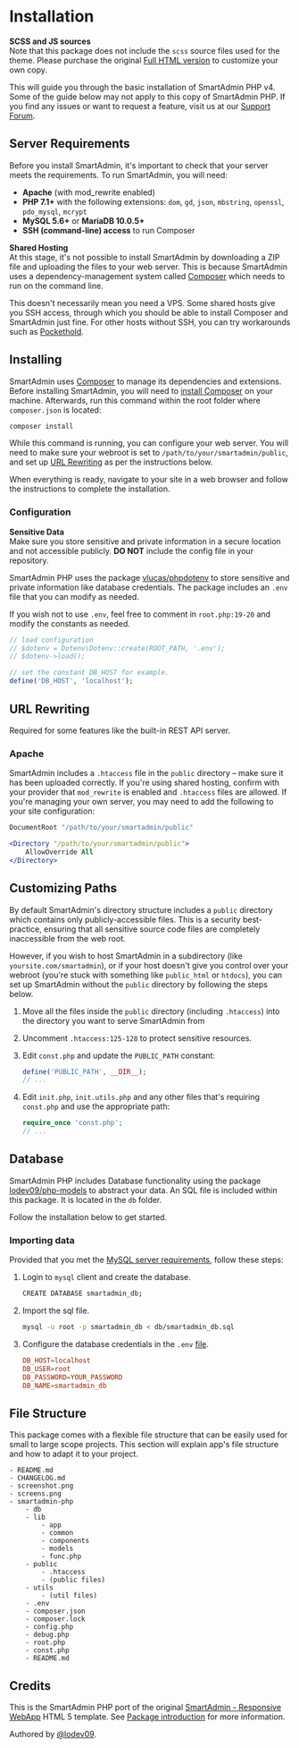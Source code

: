 # Installation

<div class="alert alert-info">
<strong>SCSS and JS sources</strong><br>
Note that this package does not include the <code>scss</code> source files used for the theme. Please purchase the original <a href="https://wrapbootstrap.com/theme/smartadmin-responsive-webapp-WB0573SK0?ref=lodev09">Full HTML version</a> to customize your own copy.
</div>

This will guide you through the basic installation of SmartAdmin PHP v4. Some of the guide below may not apply to this copy of SmartAdmin PHP. If you find any issues or want to request a feature, visit us at our [Support Forum](https://support.gotbootstrap.com/t/php).

## Server Requirements

Before you install SmartAdmin, it's important to check that your server meets the requirements. To run SmartAdmin, you will need:

* **Apache** (with mod_rewrite enabled)
* **PHP 7.1+** with the following extensions: `dom`, `gd`, `json`, `mbstring`, `openssl`, `pdo_mysql`, `mcrypt`
* **MySQL 5.6+** or **MariaDB 10.0.5+**
* **SSH (command-line) access** to run Composer

<div class="alert alert-warning">
<strong>Shared Hosting</strong><br>
At this stage, it's not possible to install SmartAdmin by downloading a ZIP file and uploading the files to your web server. This is because SmartAdmin uses a dependency-management system called <a href="https://getcomposer.org" target="_blank">Composer</a> which needs to run on the command line.

This doesn't necessarily mean you need a VPS. Some shared hosts give you SSH access, through which you should be able to install Composer and SmartAdmin just fine. For other hosts without SSH, you can try workarounds such as <a href="https://github.com/andreherberth/pockethold" target="_blank">Pockethold</a>.
</div>

## Installing

SmartAdmin uses [Composer](https://getcomposer.org) to manage its dependencies and extensions. Before installing SmartAdmin, you will need to [install Composer](https://getcomposer.org) on your machine. Afterwards, run this command within the root folder where `composer.json` is located:

```bash
composer install
```

While this command is running, you can configure your web server. You will need to make sure your webroot is set to `/path/to/your/smartadmin/public`, and set up [URL Rewriting](#url-rewriting) as per the instructions below.

When everything is ready, navigate to your site in a web browser and follow the instructions to complete the installation.

### Configuration

<div class="alert alert-danger">
<strong>Sensitive Data</strong><br>
Make sure you store sensitive and private information in a secure location and not accessible publicly. <strong>DO NOT</strong> include the config file in your repository.
</div>

SmartAdmin PHP uses the package [vlucas/phpdotenv](https://github.com/vlucas/phpdotenv) to store sensitive and private information like database credentials. The package includes an `.env` file that you can modify as needed.

If you wish not to use `.env`, feel free to comment in `root.php:19-20` and modify the constants as needed.

```php
// load configuration
// $dotenv = Dotenv\Dotenv::create(ROOT_PATH, '.env');
// $dotenv->load();

// set the constant DB_HOST for example.
define('DB_HOST', 'localhost');
```

## URL Rewriting

Required for some features like the built-in REST API server.

### Apache

SmartAdmin includes a `.htaccess` file in the `public` directory – make sure it has been uploaded correctly. If you're using shared hosting, confirm with your provider that `mod_rewrite` is enabled and `.htaccess` files are allowed. If you're managing your own server, you may need to add the following to your site configuration:

```apache
DocumentRoot "/path/to/your/smartadmin/public"

<Directory "/path/to/your/smartadmin/public">
    AllowOverride All
</Directory>
```

## Customizing Paths

By default SmartAdmin's directory structure includes a `public` directory which contains only publicly-accessible files. This is a security best-practice, ensuring that all sensitive source code files are completely inaccessible from the web root.

However, if you wish to host SmartAdmin in a subdirectory (like `yoursite.com/smartadmin`), or if your host doesn't give you control over your webroot (you're stuck with something like `public_html` or `htdocs`), you can set up SmartAdmin without the `public` directory by following the steps below.

1. Move all the files inside the `public` directory (including `.htaccess`) into the directory you want to serve SmartAdmin from
2. Uncomment `.htaccess:125-128` to protect sensitive resources.
3. Edit `const.php` and update the `PUBLIC_PATH` constant:

	```php
	define('PUBLIC_PATH', __DIR__);
	// ...
	```
4. Edit `init.php`, `init.utils.php` and any other files that's requiring `const.php` and use the appropriate path:

	```php
	require_once 'const.php';
	// ...
	```

## Database

SmartAdmin PHP includes Database functionality using the package [lodev09/php-models](https://github.com/lodev09/php-models) to abstract your data. An SQL file is included within this package. It is located in the `db` folder.

Follow the installation below to get started.

### Importing data

Provided that you met the [MySQL server requirements](#server-requirements), follow these steps:

1. Login to `mysql` client and create the database.

	```bash
	CREATE DATABASE smartadmin_db;
	```
2. Import the sql file.

	```bash
	mysql -u root -p smartadmin_db < db/smartadmin_db.sql
	```
3. Configure the database credentials in the `.env` [file](#configuration).

	```conf
	DB_HOST=localhost
	DB_USER=root
	DB_PASSWORD=YOUR_PASSWORD
	DB_NAME=smartadmin_db
	```

## File Structure

This package comes with a flexible file structure that can be easily used for small to large scope projects. This section will explain app's file structure and how to adapt it to your project.

```
- README.md
- CHANGELOG.md
- screenshot.png
- screens.png
- smartadmin-php
	- db
	- lib
		- app
		- common
		- components
		- models
		- func.php
	- public
		- .htaccess
		- (public files)
	- utils
		- (util files)
	- .env
	- composer.json
	- composer.lock
	- config.php
	- debug.php
	- root.php
	- const.php
	- README.md
```

## Credits

This is the SmartAdmin PHP port of the original [SmartAdmin - Responsive WebApp](https://wrapbootstrap.com/theme/smartadmin-responsive-webapp-WB0573SK0?ref=lodev09) HTML 5 template. See [Package introduction](intel_introduction.php) for more information.

Authored by [@lodev09](https://twitter.com/lodev09).